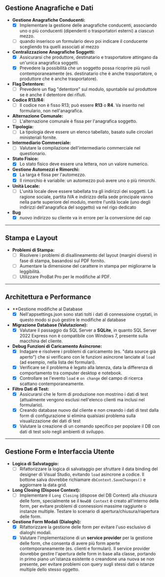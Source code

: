 ﻿## Gestione Anagrafiche e Dati

* **Gestione Anagrafiche Conducenti:**
    * [x] Implementare la gestione delle anagrafiche conducenti, associando uno o più conducenti (dipendenti o trasportatori esterni) 
          a ciascun mezzo.
    * [ ] quando inserisco un formulario devo poi indicare il conducente scegliendo tra quelli associati al mezzo
* **Centralizzazione Anagrafiche Soggetti:**
    * [x] Assicurarsi che produttore, destinatario e trasportatore attingano da un'unica anagrafica soggetti.
    * [x] Prevedere la possibilità che un soggetto possa ricoprire più ruoli contemporaneamente (es. destinatario che è anche 
          trasportatore, o produttore che è anche trasportatore).
* **Flag Detentore:**
    * [ ] Prevedere un flag "detentore" sul modulo, spuntabile sul produttore se è anche il detentore dei rifiuti.
* **Codice R13/R4:**
    * [ ] Il codice non è fisso R13; può essere **R13** o **R4**. Va inserito nel formulario, non nell'anagrafica.
* **Alternazione Comunale:**
    * [ ] L'alternazione comunale è fissa per l'anagrafica soggetto.
* **Tipologia:**
    * [ ] La tipologia deve essere un elenco tabellato, basato sulle circolari ministeriali fornite.
* **Intermediario Commerciale:**
    * [ ] Valutare la compilazione dell'intermediario commerciale nel questionario.
* **Stato Fisico:**
    * [x] Lo stato fisico deve essere una lettera, non un valore numerico.
* **Gestione Automezzi e Rimorchi:**
    * [x] La targa è fissa per l'automezzo.
    * [x] Il rimorchio è variabile: un automezzo può avere uno o più rimorchi.
* **Unità Locale:**
    * [ ] L'unità locale deve essere tabellata tra gli indirizzi dei soggetti. La ragione sociale, partita IVA e indirizzo della 
          sede principale vanno nella parte superiore del modulo, mentre l'unità locale (uno degli indirizzi dell'anagrafica del 
          soggetto) va nel rigo dedicato
* **Bug**   
    * [x] nuovo indirizzo su cliente va in errore per la conversione del cap

---

## Stampa e Layout

* **Problemi di Stampa:**
    * [ ] Risolvere i problemi di disallineamento del layout (margini diversi) in fase di stampa, basandosi sul PDF fornito.
    * [ ] Aumentare la dimensione del carattere in stampa per migliorarne la leggibilità.
    * [ ] Utilizzare ProBat Pro per le modifiche al PDF.

---

## Architettura e Performance

* **Gestione modifiche al Database
    * [x] Nell'appsettings.json sono stati tolti i dati di connessione cryptati, in questo modo si può gestire le modifiche al database
* **Migrazione Database (Valutazione):**
    * [x] Valutare il passaggio da SQL Server a **SQLite**, in quanto SQL Server 2022 Express non è compatibile con Windows 7, presente 
          sulla macchina del cliente.
* **Debug Funzioni di Caricamento Asincrone:**
    * [x] Indagare e risolvere i problemi di caricamento (es. "data source già aperto") che si verificano con le funzioni asincrone 
          lanciate al `load` (ad esempio, nella lista dei formulari).
    * [x] Verificare se il problema è legato alla latenza, data la differenza di comportamento tra computer desktop e notebook.
    * [x] Controllare se l'evento `load` e `on change` del campo di ricerca scattano contemporaneamente.
* **Filtro Dati di Test:**
    * [x] Assicurarsi che le form di produzione non mostrino i dati di test (attualmente vengono esclusi nell'elenco clienti ma inclusi 
          nel formulario).
    * [x] Creando database nuovo dal cliente e non creando i dati di test dalla form di configurazione si elimina qualsiasi problema 
          sulla visualizzazione dei dati di test  
    * [x] Valutare la creazione di un comando specifico per popolare il DB con dati di test solo negli ambienti di sviluppo.

---

## Gestione Form e Interfaccia Utente

* **Logica di Salvataggio:**
    * [ ] Rifattorizzare la logica di salvataggio per sfruttare il data binding del designer di Visual Studio, evitando `load` 
          asincrone a codice. Il bottone salva dovrebbe richiamare `dbContext.SaveChanges()` e aggiornare la data grid.
* **Long Closing (Dispose Context):**
    * [ ] Implementare il `Long Closing` (dispose del DB Context) alla chiusura delle form, specialmente se il `NewDB Context` è 
          creato all'interno della form, per evitare problemi di connessioni massime raggiunte o instanze multiple. Testare lo 
          scenario di apertura/chiusura/riapertura delle form.
* **Gestione Form Modali (Dialoghi):**
    * [x] Rifattorizzare la gestione delle form per evitare l'uso esclusivo di dialoghi modali.
    * [x] Valutare l'implementazione di un **service provider** per la gestione delle form, che consenta di avere più form aperte 
          contemporaneamente (es. clienti e formulari). Il service provider dovrebbe gestire l'apertura delle form in base alla 
          classe, portando in primo piano un'istanza esistente o creandone una nuova se non presente, per evitare problemi con query 
          sugli stessi dati o istanze multiple dello stesso oggetto.
